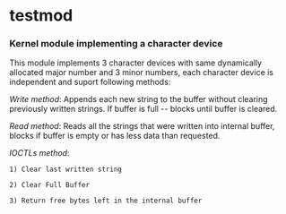 # testmod
### Kernel module implementing a character device

This module implements 3 character devices with same dynamically allocated major number and 3 minor numbers, each character device is independent and suport following methods:

*Write method*: Appends each new string to the buffer without clearing previously written strings. If buffer is full -- blocks until buffer is cleared.

*Read method*: Reads all the strings that were written into internal buffer, blocks if buffer is empty or has less data than requested.

*IOCTLs method*:

    1) Clear last written string

    2) Clear Full Buffer

    3) Return free bytes left in the internal buffer
